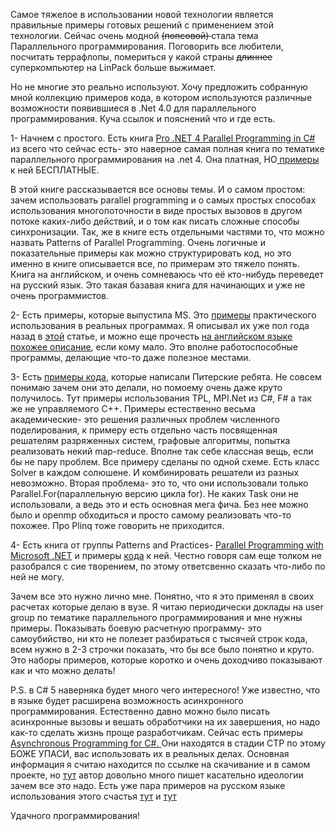 Самое тяжелое в использовании новой технологии является правильные примеры готовых решений с применением этой технологии.
Сейчас очень модной <s>(попсовой) </s>стала тема Параллельного программирования. Поговорить все любители, посчитать террафлопы, помериться у какой страны  <s>длиннее </s> суперкомпьютер на LinPack больше выжимает.

Но не многие это реально используют. Хочу предложить собранную мной коллекцию примеров кода, в котором используются различные возможности появившиеся в .Net 4.0 для параллельного программирования. 
Куча ссылок и пояснений что и где есть.
<habracut/>

1- Начнем с простого. Есть книга <a href="http://apress.com/book/view/9781430229674">Pro .NET 4 Parallel Programming in C# </a> из всего что сейчас есть- это наверное самая полная книга по тематике параллельного программирования на .net 4. Она платная, НО<a href="http://apress.com/book/downloadfile/4573"> примеры </a> к ней БЕСПЛАТНЫЕ.

В этой книге рассказывается все основы темы. И о самом простом: зачем использовать parallel programming и о самых простых способах использования многопоточности в виде простых вызовов в другом потоке каких-либо действий, и о том как писать сложные способы синхронизации. 
Так, же в книге есть отдельными частями то, что можно назвать Patterns of Parallel Programming. Очень логичные и показательные примеры как можно структурировать код, но это именно в книге описывается все, по примерам это тяжело понять. Книга на английском, и очень сомневаюсь что её кто-нибудь переведет на русский язык.  Это такая базавая книга для начинающих и уже не очень программистов.

2- Есть примеры, которые выпустила MS. Это <a href="http://code.msdn.microsoft.com/ParExtSamples">примеры</a> практического использования в реальных программах. 
Я описывал их уже пол года назад в <a href="http://habrahabr.ru/blogs/net/92016/">этой</a> статье, и можно еще прочесть <a href="http://blogs.msdn.com/b/pfxteam/archive/2009/12/09/9934811.aspx">на английском языке похожее описание</a>, если кому мало. Это вполне работоспособные программы, делающие что-то даже полезное местами.

3- Есть <a href="http://paralleldwarfs.codeplex.com/">примеры кода</a>, которые написали Питерские ребята. Не совсем понимаю зачем они это делали, но помоему очень даже круто получилось.
Тут примеры использования TPL, MPI.Net из C#, F# а так же не управляемого C++. Примеры естественно весьма академические- это решения различных проблем численного поделирования, к примеру есть отдельно часть посвященная решателям разряженных систем, графовые алгоритмы,  попытка реализовать некий map-reduce.
Вполне так себе классная вещь, если бы не пару проблем. Все примеру сделаны по одной схеме. Есть класс Solver в каждом солюшене. И комбинировать решатели из разных невозможно. Вторая проблема- это то, что они использовали только Parallel.For(параллельную версию цикла for). Не каких Task они не использовали, а ведь это и есть основная мега фича. Без нее можно было и openmp обходиться и просто самому реализовать что-то похожее. Про Plinq тоже говорить не приходится.

4- Есть книга от группы Patterns and Practices- <a href="http://msdn.microsoft.com/en-us/library/ff963553.aspx">Parallel Programming with Microsoft .NET</a> и примеры <a href="http://parallelpatterns.codeplex.com/">кода</a> к ней.
Честно говоря сам еще толком не разобрался с сие творением, по этому ответсвенно сказать что-либо по ней не могу.

Зачем все это нужно лично мне. Понятно, что я это применял в своих расчетах которые делаю в вузе. Я читаю периодически доклады на user group по тематике параллельного программирования и мне нужны примеры. Показывать боевую расчетную программу- это самоубийство, ни кто не полезет разбираться с тысячей строк кода, всем нужно в 2-3 строчки показать, что бы все было понятно и круто.
Это наборы примеров, которые коротко и очень доходчиво показывают как и что можно делать!

P.S. в C# 5 наверняка будет много чего интересного! Уже известно, что в языке будет расширена возможность асинхронного программирования. Естественно давно можно было писать асинхронные вызовы и вешать обработчики на их завершения, но надо как-то сделать жизнь проще разработчикам.
Сейчас есть примеры <a href="http://msdn.microsoft.com/en-us/vstudio/async.aspx">Asynchronous Programming for C#. </a>Они находятся в стадии CTP по этому БОЖЕ УПАСИ, вас использовать их в реальных делах.  Основная информация я считаю находится по ссылке на скачивание и в самом проекте, но <a href="http://blogs.msdn.com/b/ericlippert/">тут</a> автор довольно много пишет касательно идеологии зачем все это надо. 
Есть уже пара примеров на русском языке использования этого счастья <a href="http://nsentinel.blogspot.com/2010/10/c-50.html">тут</a> и <a href="http://nesteruk.wordpress.com/2010/10/31/async-await-csharp5/">тут</a>

Удачного программирования!